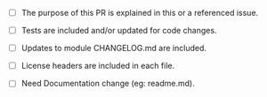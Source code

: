 <!--
Thank you for contributing to the Blobfuse2.

Please verify the following before submitting your PR, thank you!
-->

- [ ] The purpose of this PR is explained in this or a referenced issue.
- [ ] Tests are included and/or updated for code changes.
- [ ] Updates to module CHANGELOG.md are included.
- [ ] License headers are included in each file.
- [ ] Need Documentation change (eg: readme.md).

